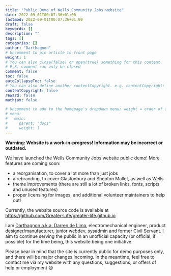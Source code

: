```yaml
---
title: "Public Demo of Wells Community Jobs website"
date: 2022-09-01T00:07:36+01:00
lastmod: 2022-09-01T00:07:36+01:00
draft: false
keywords: []
description: ""
tags: []
categories: []
author: "Darthagnon"
# Uncomment to pin article to front page
weight: 1
# You can also close(false) or open(true) something for this content.
# P.S. comment can only be closed
comment: false
toc: false
autoCollapseToc: false
# You can also define another contentCopyright. e.g. contentCopyright: "This is another copyright."
contentCopyright: false
reward: false
mathjax: false

# Uncomment to add to the homepage's dropdown menu; weight = order of article
# menu:
#   main:
#     parent: "docs"
#     weight: 1
---
```


**Warning: Website is a work-in-progress! Information may be incorrect or outdated.**

We have launched the Wells Community Jobs website public demo! More features are coming soon: 

<!--more-->

- a reorganisation, to cover a lot more than just jobs
- a rebranding, to cover Glastonbury and Shepton Mallet, as well as Wells
- theme improvements (there are still a lot of broken links, fonts, scripts and unused features)
- proper licensing for images, and additional volunteer maintainers to help out! 

Currently, the website source code is available at https://github.com/Greater-Life/greater-life.github.io

I am [Darthagnon a.k.a. Darren de Lima](https://robot-one.github.io), electromechanical engineer, product designer/manufacturer, junior webdev, sysadmin and former Civil Servant. I aim to continue serving the public in an unofficial capacity (or official, if possible) for the time being, this website being one initiative. 

Please bear in mind that the site is currently public for demo purposes only, and there will be major changes incoming. In the meantime, feel free to contact me via my website with any questions, suggestions, or offers of help or employment 😅
